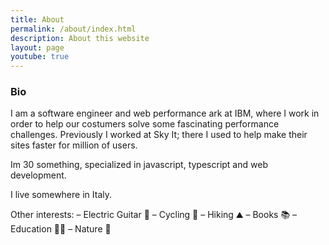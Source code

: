 ```yaml
---
title: About
permalink: /about/index.html
description: About this website
layout: page
youtube: true
---
```

### Bio

I am a software engineer and web performance ark at IBM, where I work in order to help our costumers solve some fascinating performance challenges.
Previously I worked at Sky It; there I used to help make their sites faster for million of users.

Im 30 something, specialized in javascript, typescript and web development.

I live somewhere in Italy.

Other interests:
– Electric Guitar 🎸
– Cycling 🚵
– Hiking ⛰️
– Books 📚
– Education 👨‍🏫
– Nature 🍂


<!-- 
Edit your preferences in `assets/css/design-tokens`.
 !-->